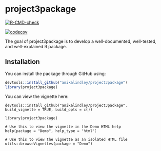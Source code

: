 
# project3package

<!-- badges: start -->
[![R-CMD-check](https://github.com/anikalindley/project3package/workflows/R-CMD-check/badge.svg)](https://github.com/anikalindley/project3package/actions)

[![codecov](https://codecov.io/gh/anikalindley/project3package/branch/master/graph/badge.svg?token=PO94TB7VAU)](https://codecov.io/gh/anikalindley/project3package)

<!-- badges: end -->

The goal of project3package is to develop a well-documented, well-tested, and well-explained R package. 

## Installation

You can install the package through GitHub using:
``` r
devtools::install_github("anikalindley/project3package")
library(project3package)
```

You can view the vignette here: 
```{r}
devtools::install_github("anikalindley/project3package", build_vignette = TRUE, build_opts = c())

library(project3package)

# Use this to view the vignette in the Demo HTML help
help(package = "Demo", help_type = "html")

# Use this to view the vignette as an isolated HTML file
utils::browseVignettes(package = "Demo")
```

